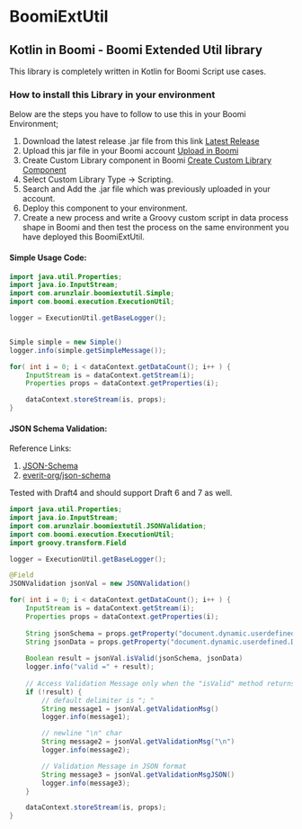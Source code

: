 # BoomiExtUtil
## Kotlin in Boomi - Boomi Extended Util library

This library is completely written in Kotlin for Boomi Script use cases.

### How to install this Library in your environment
Below are the steps you have to follow to use this in your Boomi Environment;
1. Download the latest release .jar file from this link [Latest Release](https://github.com/arunt4ever/BoomiExtUtil/releases)
2. Upload this jar file in your Boomi account [Upload in Boomi](https://help.boomi.com/bundle/integration/page/t-atm-Uploading_a_custom_file.html)
3. Create Custom Library component in Boomi [Create Custom Library Component](https://help.boomi.com/bundle/integration/page/t-atm-Creating_a_Custom_Library_Component.html)
4. Select Custom Library Type -> Scripting.
5. Search and Add the .jar file which was previously uploaded in your account.
6. Deploy this component to your environment.
7. Create a new process and write a Groovy custom script in data process shape in Boomi and then test the process on the same environment you have deployed this BoomiExtUtil.

#### Simple Usage Code:
````java
import java.util.Properties;
import java.io.InputStream;
import com.arunzlair.boomiextutil.Simple;
import com.boomi.execution.ExecutionUtil;

logger = ExecutionUtil.getBaseLogger();


Simple simple = new Simple()
logger.info(simple.getSimpleMessage());

for( int i = 0; i < dataContext.getDataCount(); i++ ) {
    InputStream is = dataContext.getStream(i);
    Properties props = dataContext.getProperties(i);

    dataContext.storeStream(is, props);
}
````


#### JSON Schema Validation:

Reference Links:
1. [JSON-Schema](http://json-schema.org/)
2. [everit-org/json-schema](https://github.com/everit-org/json-schema)

Tested with Draft4 and should support Draft 6 and 7 as well. 

````java
import java.util.Properties;
import java.io.InputStream;
import com.arunzlair.boomiextutil.JSONValidation;
import com.boomi.execution.ExecutionUtil;
import groovy.transform.Field

logger = ExecutionUtil.getBaseLogger();

@Field
JSONValidation jsonVal = new JSONValidation()

for( int i = 0; i < dataContext.getDataCount(); i++ ) {
    InputStream is = dataContext.getStream(i);
    Properties props = dataContext.getProperties(i);
    
    String jsonSchema = props.getProperty("document.dynamic.userdefined.DDP_JSON_SCHEMA");
    String jsonData = props.getProperty("document.dynamic.userdefined.DDP_JSON_FILE");
    
    Boolean result = jsonVal.isValid(jsonSchema, jsonData)
    logger.info("valid =" + result);
    
    // Access Validation Message only when the "isValid" method returns false
    if (!result) {
        // default delimiter is "; "
        String message1 = jsonVal.getValidationMsg()
        logger.info(message1);

        // newline "\n" char
        String message2 = jsonVal.getValidationMsg("\n")
        logger.info(message2);

        // Validation Message in JSON format
        String message3 = jsonVal.getValidationMsgJSON()
        logger.info(message3);
    }

    dataContext.storeStream(is, props);
}
````


